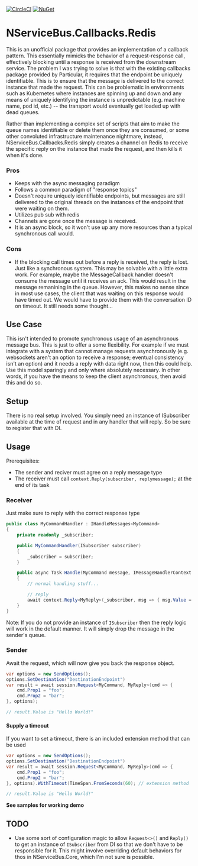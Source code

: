 [![CircleCI](https://circleci.com/gh/jstafford5380/NServiceBus.Callbacks.Redis.svg?style=svg)](https://circleci.com/gh/jstafford5380/NServiceBus.Callbacks.Redis) [![NuGet](https://img.shields.io/badge/NuGet-NServiceBus.Callbacks.Redis-green.svg)](https://www.nuget.org/packages/NServiceBus.Callbacks.Redis/)

# NServiceBus.Callbacks.Redis
This is an unofficial package that provides an implementation of a callback pattern. This essentially mimicks the behavior of a request-response call, effectively blocking until a response is received from the downstream service. The problem I was trying to solve is that with the existing callbacks package provided by Particular, it requires that the endpoint be uniquely identifiable. This is to ensure that the message is delivered to the correct instance that made the request. This can be problematic in environments such as Kubernetes where instances are spinning up and down and any means of uniquely identifying the instance is unpredictable (e.g. machine name, pod id, etc.) -- the transport would eventually get loaded up with dead queues. 

Rather than implementing a complex set of scripts that aim to make the queue names identifiable or delete them once they are consumed, or some other convoluted infrastructure maintenance nightmare, instead, NServiceBus.Callbacks.Redis simply creates a channel on Redis to receive the specific reply on the instance that made the request, and then kills it when it's done.

### Pros
- Keeps with the async messaging paradigm
- Follows a common paradigm of "response topics"
- Doesn't require uniquely identifiable endpoints, but messages are still delivered to the original threads on the instances of the endpoint that were waiting on them.
- Utilizes pub sub with redis
- Channels are gone once the message is received.
- It is an async block, so it won't use up any more resources than a typical synchronous call would.

### Cons
- If the blocking call times out before a reply is received, the reply is lost. Just like a synchronous system. This may be solvable with a little extra work. For example, maybe the MessageCallback handler doesn't consume the message until it receives an ack. This would result in the message remanining in the queue. However, this makes no sense since in most use cases, the client that was waiting on this response would have timed out. We would have to provide them with the conversation ID on timeout. It still needs some thought...

## Use Case
This isn't intended to promote synchronous usage of an asynchronous message bus. This is just to offer a some flexibility. For example if we must integrate with a system that cannot manage requests asynchronously (e.g. websockets aren't an option to receive a response; eventual consistency isn't an option) and it needs a reply with data right now, then this could help. Use this model sparingly and only where absolutely necessary. In other words, if you have the means to keep the client asynchronous, then avoid this and do so.

## Setup
There is no real setup involved. You simply need an instance of ISubscriber available at the time of request and in any handler that will reply. So be sure to register that with DI.

## Usage

Prerequisites:
- The sender and reciver must agree on a reply message type
- The receiver must call `context.Reply(subscriber, replymessage);` at the end of its task

### Receiver

Just make sure to reply with the correct response type

``` csharp
public class MyCommandHandler : IHandleMessages<MyCommand>
{
    private readonly _subscriber;

    public MyCommandHandler(ISubscriber subscriber)
    {
        _subscriber = subscriber;
    }

    public async Task Handle(MyCommand message, IMessageHandlerContext context)
    {
        // normal handling stuff...

        // reply
        await context.Reply<MyReply>(_subscriber, msg => { msg.Value = "Hello World!" });
    }
}
```

Note: If you do not provide an instance of `ISubscriber` then the reply logic will work in the default manner. It will simply drop the message in the sender's queue.

### Sender

Await the request, which will now give you back the response object.

``` csharp
var options = new SendOptions();
options.SetDestination("DestinationEndpoint")
var result = await session.Request<MyCommand, MyReply>(cmd => {
    cmd.Prop1 = "foo";
    cmd.Prop2 = "bar";
}, options);

// result.Value is "Hello World!"
```

#### Supply a timeout
If you want to set a timeout, there is an included extension method that can be used
``` csharp
var options = new SendOptions();
options.SetDestination("DestinationEndpoint")
var result = await session.Request<MyCommand, MyReply>(cmd => {
    cmd.Prop1 = "foo";
    cmd.Prop2 = "bar";
}, options).WithTimeout(TimeSpan.FromSeconds(60); // extension method

// result.Value is "Hello World!"
```

**See samples for working demo**

## TODO
- Use some sort of configuration magic to allow `Request<>()` and `Reply()` to get an instance of `ISubscriber` from DI so that we don't have to be responsible for it. This might involve overriding default behaviors for thos in NServiceBus.Core, which I'm not sure is possible.
